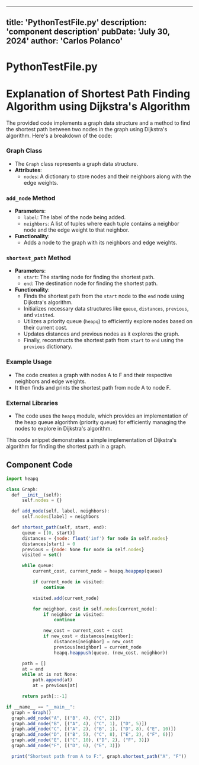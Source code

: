 ---
  title: 'PythonTestFile.py'
  description: 'component description'
  pubDate: 'July 30, 2024'
  author: 'Carlos Polanco'
  ---
  
  
  
  # PythonTestFile.py
  # Explanation of Shortest Path Finding Algorithm using Dijkstra's Algorithm

The provided code implements a graph data structure and a method to find the shortest path between two nodes in the graph using Dijkstra's algorithm. Here's a breakdown of the code:

### Graph Class
- The `Graph` class represents a graph data structure.
- **Attributes**:
  - `nodes`: A dictionary to store nodes and their neighbors along with the edge weights.

### `add_node` Method
- **Parameters**:
  - `label`: The label of the node being added.
  - `neighbors`: A list of tuples where each tuple contains a neighbor node and the edge weight to that neighbor.
- **Functionality**:
  - Adds a node to the graph with its neighbors and edge weights.

### `shortest_path` Method
- **Parameters**:
  - `start`: The starting node for finding the shortest path.
  - `end`: The destination node for finding the shortest path.
- **Functionality**:
  - Finds the shortest path from the `start` node to the `end` node using Dijkstra's algorithm.
  - Initializes necessary data structures like `queue`, `distances`, `previous`, and `visited`.
  - Utilizes a priority queue (`heapq`) to efficiently explore nodes based on their current cost.
  - Updates distances and previous nodes as it explores the graph.
  - Finally, reconstructs the shortest path from `start` to `end` using the `previous` dictionary.

### Example Usage
- The code creates a graph with nodes A to F and their respective neighbors and edge weights.
- It then finds and prints the shortest path from node A to node F.

### External Libraries
- The code uses the `heapq` module, which provides an implementation of the heap queue algorithm (priority queue) for efficiently managing the nodes to explore in Dijkstra's algorithm.

This code snippet demonstrates a simple implementation of Dijkstra's algorithm for finding the shortest path in a graph.
  
  ## Component Code
  ```jsx
  import heapq

class Graph:
    def __init__(self):
        self.nodes = {}

    def add_node(self, label, neighbors):
        self.nodes[label] = neighbors

    def shortest_path(self, start, end):
        queue = [(0, start)]
        distances = {node: float('inf') for node in self.nodes}
        distances[start] = 0
        previous = {node: None for node in self.nodes}
        visited = set()

        while queue:
            current_cost, current_node = heapq.heappop(queue)

            if current_node in visited:
                continue

            visited.add(current_node)

            for neighbor, cost in self.nodes[current_node]:
                if neighbor in visited:
                    continue

                new_cost = current_cost + cost
                if new_cost < distances[neighbor]:
                    distances[neighbor] = new_cost
                    previous[neighbor] = current_node
                    heapq.heappush(queue, (new_cost, neighbor))

        path = []
        at = end
        while at is not None:
            path.append(at)
            at = previous[at]

        return path[::-1]

if __name__ == "__main__":
    graph = Graph()
    graph.add_node("A", [("B", 4), ("C", 2)])
    graph.add_node("B", [("A", 4), ("C", 1), ("D", 5)])
    graph.add_node("C", [("A", 2), ("B", 1), ("D", 8), ("E", 10)])
    graph.add_node("D", [("B", 5), ("C", 8), ("E", 2), ("F", 6)])
    graph.add_node("E", [("C", 10), ("D", 2), ("F", 3)])
    graph.add_node("F", [("D", 6), ("E", 3)])

    print("Shortest path from A to F:", graph.shortest_path("A", "F"))
  ```
  
